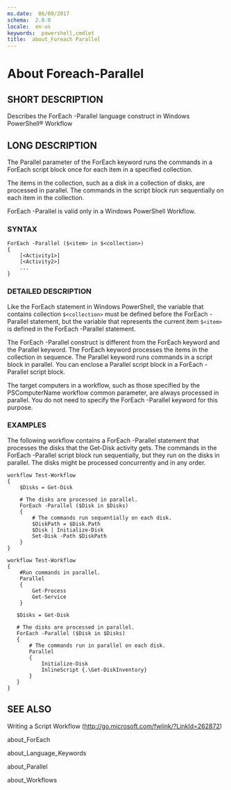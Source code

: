 ```yaml
---
ms.date:  06/09/2017
schema:  2.0.0
locale:  en-us
keywords:  powershell,cmdlet
title:  about_Foreach Parallel
---
```


# About Foreach-Parallel

## SHORT DESCRIPTION
Describes the ForEach -Parallel language construct in  Windows PowerShell® Workflow

## LONG DESCRIPTION
The Parallel parameter of the ForEach keyword runs the commands in a ForEach script block once for each item in a specified collection.

The items in the collection, such as a disk in a collection of disks, are processed in parallel. The commands in the script block run sequentially on each item in the collection.

ForEach -Parallel is valid only in a  Windows PowerShell Workflow.

### SYNTAX

```
ForEach -Parallel ($<item> in $<collection>)
{
    [<Activity1>]
    [<Activity2>]
    ...
}
```

### DETAILED DESCRIPTION
Like the ForEach statement in  Windows PowerShell, the variable that contains collection `$<collection>` must be defined before the ForEach -Parallel statement, but the variable that represents the current item `$<item>` is defined in the ForEach -Parallel statement.

The ForEach -Parallel construct is different from the ForEach keyword and the Parallel keyword. The ForEach keyword processes the items in the collection in sequence. The Parallel keyword runs commands in a script block in parallel. You can enclose a Parallel script block in a ForEach -Parallel script block.

The target computers in a workflow, such as those specified by the PSComputerName workflow common parameter, are always processed in parallel. You do not need to specify the ForEach -Parallel keyword for this purpose.

### EXAMPLES
The following workflow contains a ForEach -Parallel statement that processes the disks that the Get-Disk activity gets. The commands in the ForEach -Parallel script block run sequentially, but they run on the disks in parallel. The disks might be processed concurrently and in any order.

```
workflow Test-Workflow
{
    $Disks = Get-Disk

    # The disks are processed in parallel.
    ForEach -Parallel ($Disk in $Disks)
    {
        # The commands run sequentially on each disk.
        $DiskPath = $Disk.Path
        $Disk | Initialize-Disk
        Set-Disk -Path $DiskPath
    }
}

workflow Test-Workflow
{
    #Run commands in parallel.
    Parallel
    {
        Get-Process
        Get-Service
    }

   $Disks = Get-Disk

   # The disks are processed in parallel.
   ForEach -Parallel ($Disk in $Disks)
   {
       # The commands run in parallel on each disk.
       Parallel
       {
           Initialize-Disk
           InlineScript {.\Get-DiskInventory}
       }
   }
}
```

## SEE ALSO
Writing a Script Workflow (http://go.microsoft.com/fwlink/?LinkId=262872)

about_ForEach

about_Language_Keywords

about_Parallel

about_Workflows